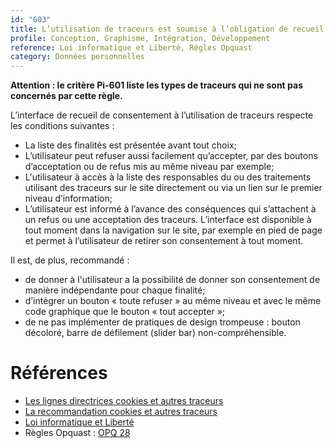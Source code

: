```yaml
---
id: "603"
title: L’utilisation de traceurs est soumise à l’obligation de recueil du consentement
profile: Conception, Graphisme, Intégration, Développement
reference: Loi informatique et Liberté, Règles Opquast
category: Données personnelles
---
```


**Attention : le critère Pi-601 liste les types de traceurs qui ne sont pas concernés par cette règle.**

L’interface de recueil de consentement à l’utilisation de traceurs respecte les conditions suivantes :
* La liste des finalités est présentée avant tout choix;
* L’utilisateur peut refuser aussi facilement qu’accepter, par des boutons d’acceptation ou de refus mis au même niveau par exemple;
* L'utilisateur à accès à la liste des responsables du ou des traitements utilisant des traceurs sur le site directement ou via un lien sur le premier niveau d’information;
* L’utilisateur est informé à l’avance des conséquences qui s’attachent à un refus ou une acceptation des traceurs. L’interface est disponible à tout moment dans la navigation sur le site, par exemple en pied de page et permet à l’utilisateur de retirer son consentement à tout moment.

Il est, de plus, recommandé :
* de donner à l'utilisateur a la possibilité de donner son consentement de manière indépendante pour chaque finalité;
* d’intégrer un bouton « toute refuser » au même niveau et avec le même code graphique que le bouton « tout accepter »;
* de ne pas implémenter de pratiques de design trompeuse : bouton décoloré, barre de défilement (slider bar) non-compréhensible.

# Références

*   [Les lignes directrices cookies et autres traceurs](https://circulaire.legifrance.gouv.fr/jorf/id/JORFTEXT000042388179)
*   [La recommandation cookies et autres traceurs](https://circulaire.legifrance.gouv.fr/jorf/id/JORFTEXT000042388197)
*   [Loi informatique et Liberté](https://www.legifrance.gouv.fr/loda/id/JORFTEXT000000886460)
*   Règles Opquast : [OPQ 28](https://checklists.opquast.com/fr/assurance-qualite-web/lobjectif-des-cookies-et-les-limitations-inherentes-a-leur-refus-sont-expliques)
